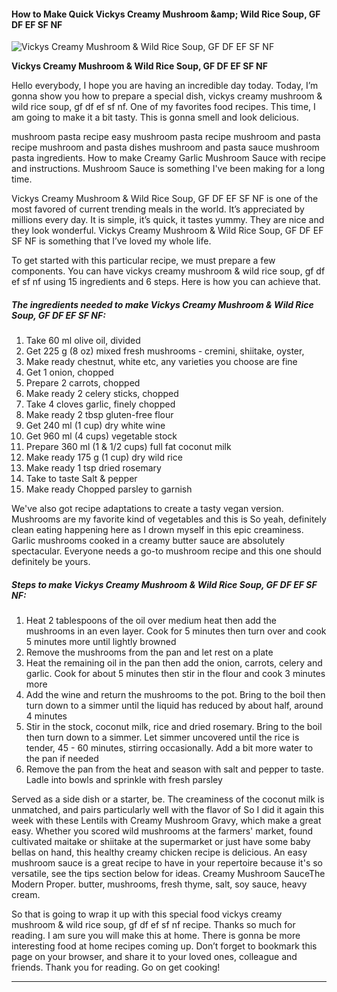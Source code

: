             

#### How to Make Quick Vickys Creamy Mushroom &amp;amp; Wild Rice Soup, GF DF EF SF NF

![Vickys Creamy Mushroom &amp; Wild Rice Soup, GF DF EF SF NF](https://img-global.cpcdn.com/recipes/90ab63d11b2c4c87/751x532cq70/vickys-creamy-mushroom-wild-rice-soup-gf-df-ef-sf-nf-recipe-main-photo.jpg)

**Vickys Creamy Mushroom &amp; Wild Rice Soup, GF DF EF SF NF**

Hello everybody, I hope you are having an incredible day today. Today, I’m gonna show you how to prepare a special dish, vickys creamy mushroom & wild rice soup, gf df ef sf nf. One of my favorites food recipes. This time, I am going to make it a bit tasty. This is gonna smell and look delicious.

mushroom pasta recipe easy mushroom pasta recipe mushroom and pasta recipe mushroom and pasta dishes mushroom and pasta sauce mushroom pasta ingredients. How to make Creamy Garlic Mushroom Sauce with recipe and instructions. Mushroom Sauce is something I've been making for a long time.

Vickys Creamy Mushroom & Wild Rice Soup, GF DF EF SF NF is one of the most favored of current trending meals in the world. It’s appreciated by millions every day. It is simple, it’s quick, it tastes yummy. They are nice and they look wonderful. Vickys Creamy Mushroom & Wild Rice Soup, GF DF EF SF NF is something that I’ve loved my whole life.

To get started with this particular recipe, we must prepare a few components. You can have vickys creamy mushroom & wild rice soup, gf df ef sf nf using 15 ingredients and 6 steps. Here is how you can achieve that.

##### The ingredients needed to make Vickys Creamy Mushroom & Wild Rice Soup, GF DF EF SF NF:

1.  Take 60 ml olive oil, divided
2.  Get 225 g (8 oz) mixed fresh mushrooms - cremini, shiitake, oyster,
3.  Make ready chestnut, white etc, any varieties you choose are fine
4.  Get 1 onion, chopped
5.  Prepare 2 carrots, chopped
6.  Make ready 2 celery sticks, chopped
7.  Take 4 cloves garlic, finely chopped
8.  Make ready 2 tbsp gluten-free flour
9.  Get 240 ml (1 cup) dry white wine
10.  Get 960 ml (4 cups) vegetable stock
11.  Prepare 360 ml (1 & 1/2 cups) full fat coconut milk
12.  Make ready 175 g (1 cup) dry wild rice
13.  Make ready 1 tsp dried rosemary
14.  Take to taste Salt & pepper
15.  Make ready Chopped parsley to garnish

We've also got recipe adaptations to create a tasty vegan version. Mushrooms are my favorite kind of vegetables and this is So yeah, definitely clean eating happening here as I drown myself in this epic creaminess. Garlic mushrooms cooked in a creamy butter sauce are absolutely spectacular. Everyone needs a go-to mushroom recipe and this one should definitely be yours.

##### Steps to make Vickys Creamy Mushroom & Wild Rice Soup, GF DF EF SF NF:

1.  Heat 2 tablespoons of the oil over medium heat then add the mushrooms in an even layer. Cook for 5 minutes then turn over and cook 5 minutes more until lightly browned
2.  Remove the mushrooms from the pan and let rest on a plate
3.  Heat the remaining oil in the pan then add the onion, carrots, celery and garlic. Cook for about 5 minutes then stir in the flour and cook 3 minutes more
4.  Add the wine and return the mushrooms to the pot. Bring to the boil then turn down to a simmer until the liquid has reduced by about half, around 4 minutes
5.  Stir in the stock, coconut milk, rice and dried rosemary. Bring to the boil then turn down to a simmer. Let simmer uncovered until the rice is tender, 45 - 60 minutes, stirring occasionally. Add a bit more water to the pan if needed
6.  Remove the pan from the heat and season with salt and pepper to taste. Ladle into bowls and sprinkle with fresh parsley

Served as a side dish or a starter, be. The creaminess of the coconut milk is unmatched, and pairs particularly well with the flavor of So I did it again this week with these Lentils with Creamy Mushroom Gravy, which make a great easy. Whether you scored wild mushrooms at the farmers' market, found cultivated maitake or shiitake at the supermarket or just have some baby bellas on hand, this healthy creamy chicken recipe is delicious. An easy mushroom sauce is a great recipe to have in your repertoire because it's so versatile, see the tips section below for ideas. Creamy Mushroom SauceThe Modern Proper. butter, mushrooms, fresh thyme, salt, soy sauce, heavy cream.

So that is going to wrap it up with this special food vickys creamy mushroom & wild rice soup, gf df ef sf nf recipe. Thanks so much for reading. I am sure you will make this at home. There is gonna be more interesting food at home recipes coming up. Don’t forget to bookmark this page on your browser, and share it to your loved ones, colleague and friends. Thank you for reading. Go on get cooking!

* * *